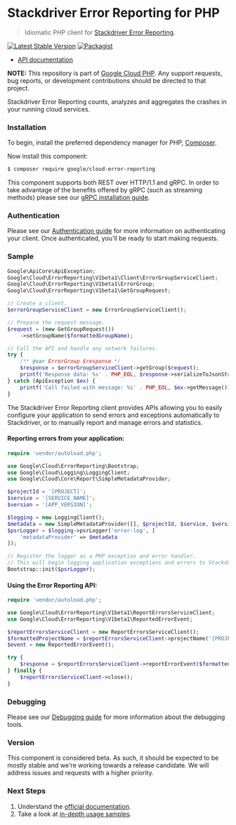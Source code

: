 # Stackdriver Error Reporting for PHP

> Idiomatic PHP client for [Stackdriver Error Reporting](https://cloud.google.com/error-reporting/).

[![Latest Stable Version](https://poser.pugx.org/google/cloud-error-reporting/v/stable)](https://packagist.org/packages/google/cloud-error-reporting) [![Packagist](https://img.shields.io/packagist/dm/google/cloud-error-reporting.svg)](https://packagist.org/packages/google/cloud-error-reporting)

* [API documentation](https://cloud.google.com/php/docs/reference/cloud-error-reporting/latest)

**NOTE:** This repository is part of [Google Cloud PHP](https://github.com/googleapis/google-cloud-php). Any
support requests, bug reports, or development contributions should be directed to
that project.

Stackdriver Error Reporting counts, analyzes and aggregates the crashes in your running cloud services.

### Installation

To begin, install the preferred dependency manager for PHP, [Composer](https://getcomposer.org/).

Now install this component:

```sh
$ composer require google/cloud-error-reporting
```

This component supports both REST over HTTP/1.1 and gRPC. In order to take advantage of the benefits offered by gRPC (such as streaming methods)
please see our [gRPC installation guide](https://cloud.google.com/php/grpc).

### Authentication

Please see our [Authentication guide](https://github.com/googleapis/google-cloud-php/blob/main/AUTHENTICATION.md) for more information
on authenticating your client. Once authenticated, you'll be ready to start making requests.

### Sample

```php
Google\ApiCore\ApiException;
Google\Cloud\ErrorReporting\V1beta1\Client\ErrorGroupServiceClient;
Google\Cloud\ErrorReporting\V1beta1\ErrorGroup;
Google\Cloud\ErrorReporting\V1beta1\GetGroupRequest;

// Create a client.
$errorGroupServiceClient = new ErrorGroupServiceClient();

// Prepare the request message.
$request = (new GetGroupRequest())
    ->setGroupName($formattedGroupName);

// Call the API and handle any network failures.
try {
    /** @var ErrorGroup $response */
    $response = $errorGroupServiceClient->getGroup($request);
    printf('Response data: %s' . PHP_EOL, $response->serializeToJsonString());
} catch (ApiException $ex) {
    printf('Call failed with message: %s' . PHP_EOL, $ex->getMessage());
}
```

The Stackdriver Error Reporting client provides APIs allowing you to easily configure your application to send errors and exceptions automatically to Stackdriver, or to manually report and manage errors and statistics.

#### Reporting errors from your application:

```php
require 'vendor/autoload.php';

use Google\Cloud\ErrorReporting\Bootstrap;
use Google\Cloud\Logging\LoggingClient;
use Google\Cloud\Core\Report\SimpleMetadataProvider;

$projectId = '[PROJECT]';
$service = '[SERVICE_NAME]';
$version = '[APP_VERSION]';

$logging = new LoggingClient();
$metadata = new SimpleMetadataProvider([], $projectId, $service, $version);
$psrLogger = $logging->psrLogger('error-log', [
    'metadataProvider' => $metadata
]);

// Register the logger as a PHP exception and error handler.
// This will begin logging application exceptions and errors to Stackdriver.
Bootstrap::init($psrLogger);
```

#### Using the Error Reporting API:

```php
require 'vendor/autoload.php';

use Google\Cloud\ErrorReporting\V1beta1\ReportErrorsServiceClient;
use Google\Cloud\ErrorReporting\V1beta1\ReportedErrorEvent;

$reportErrorsServiceClient = new ReportErrorsServiceClient();
$formattedProjectName = $reportErrorsServiceClient->projectName('[PROJECT]');
$event = new ReportedErrorEvent();

try {
    $response = $reportErrorsServiceClient->reportErrorEvent($formattedProjectName, $event);
} finally {
    $reportErrorsServiceClient->close();
}
```

### Debugging

Please see our [Debugging guide](https://github.com/googleapis/google-cloud-php/blob/main/DEBUG.md)
for more information about the debugging tools.

### Version

This component is considered beta. As such, it should be expected to be mostly
stable and we're working towards a release candidate. We will address issues
and requests with a higher priority.

### Next Steps

1. Understand the [official documentation](https://cloud.google.com/error-reporting/docs/).
2. Take a look at [in-depth usage samples](https://github.com/GoogleCloudPlatform/php-docs-samples/tree/master/error_reporting).
